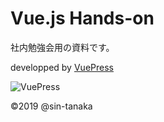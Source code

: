 # Vue.js Hands-on

社内勉強会用の資料です。

developped by [VuePress](https://vuepress.vuejs.org/)

![VuePress](https://vuepress.vuejs.org/hero.png)

©2019 @sin-tanaka
